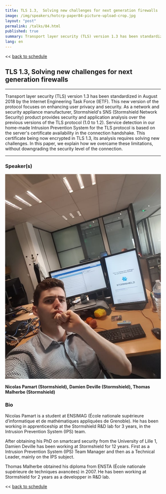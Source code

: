 ```yaml
---
title: TLS 1.3,  Solving new challenges for next generation firewalls
image: /img/speakers/hotcrp-paper84-picture-upload-crop.jpg
layout: "post"
permalink: /talks/84.html
published: true
summary: Transport layer security (TLS) version 1.3 has been standardized in August 2018 by the Internet E…
lang: en
---
```

<< [back to schedule](/schedule/)

## TLS 1.3,  Solving new challenges for next generation firewalls
---


Transport layer security (TLS) version 1.3 has been standardized in August 2018 by the Internet Engineering Task Force (IETF). This new version of the protocol focuses on enhancing user privacy and security. As a network and security appliance manufacturer, Stormshield's SNS (Stormshield Network Security) product provides security and application analysis over the previous versions of the TLS protocol (1.0 to 1.2). Service detection in our home-made Intrusion Prevention System for the TLS protocol is based on the server's certificate availability in the connection handshake. This certificate being now encrypted in TLS 1.3, its analysis requires solving new challenges. In this paper, we explain how we overcame these limitations, without downgrading the security level of the connection.

---
### Speaker(s)
![speaker](/img/speakers/hotcrp-paper84-picture-upload.jpg)

**Nicolas Pamart (Stormshield), Damien Deville (Stormshield), Thomas Malherbe (Stormshield)**

### Bio
Nicolas Pamart is a student at ENSIMAG (École nationale supérieure d’informatique et de mathématiques appliquées de Grenoble). He has been working in apprenticeship at the Stormshield R&D lab for 3 years, in the Intrusion Prevention System (IPS) team.

After obtaining his PhD on smartcard security from the University of Lille 1, Damien Deville has been working at Stormshield for 12 years. First as a Intrusion Prevention System (IPS) Team Manager and then as a Technical Leader, mainly on the IPS subject.

Thomas Malherbe obtained his diploma from ENSTA (École nationale supérieure de techniques avancées) in 2007. He has been working at Stormshield for 2 years as a developper in R&D lab.

<< [back to schedule](/schedule/)